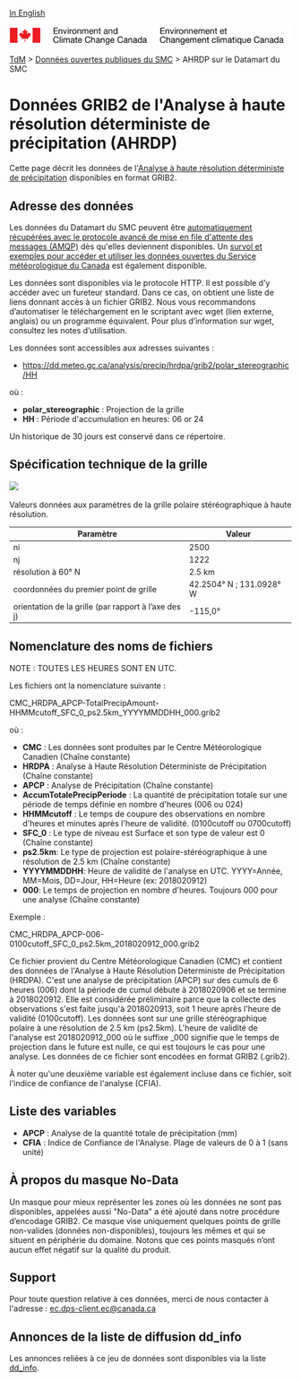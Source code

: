 [In English](readme_hrdpa-datamart_en.md)

![ECCC logo](../../img_eccc-logo.png)

[TdM](../../readme_fr.md) > [Données ouvertes publiques du SMC](../readme_fr.md) > AHRDP sur le Datamart du SMC

# Données GRIB2 de l'Analyse à haute résolution déterministe de précipitation (AHRDP)

Cette page décrit les données de l'[Analyse à haute résolution déterministe de précipitation](./readme_hrdpa-datamart_fr.md) disponibles en format GRIB2.

## Adresse des données 

Les données du Datamart du SMC peuvent être [automatiquement récupérées avec le protocole avancé de mise en file d'attente des messages (AMQP)](../../msc-datamart/amqp_fr.md) dès qu'elles deviennent disponibles. Un [survol et exemples pour accéder et utiliser les données ouvertes du Service météorologique du Canada](../../usage/readme_fr.md) est également disponible.

Les données sont disponibles via le protocole HTTP. Il est possible d’y accéder avec un fureteur standard. Dans ce cas, on obtient une liste de liens donnant accès à un fichier GRIB2. Nous vous recommandons d’automatiser le téléchargement en le scriptant avec wget (lien externe, anglais) ou un programme équivalent. Pour plus d’information sur wget, consultez les notes d’utilisation.

Les données sont accessibles aux adresses suivantes :

* https://dd.meteo.gc.ca/analysis/precip/hrdpa/grib2/polar_stereographic/HH

où :

* __polar_stereographic__ :  Projection de la grille
* __HH__ :  Période d'accumulation en heures: 06 or 24 

Un historique de 30 jours est conservé dans ce répertoire.

## Spécification technique de la grille

![](http://collaboration.cmc.ec.gc.ca/cmc/cmos/public_doc/msc-data/nwp_hrdpa/grille_hrdpa.png)

Valeurs données aux paramètres de la grille polaire stéréographique à haute résolution.

| Paramètre | Valeur |
| ------ | ------ |
| ni | 2500 |
| nj | 1222 | 
| résolution à 60° N | 2.5 km |
| coordonnées du premier point de grille | 42.2504° N ; 131.0928° W | 
| orientation de la grille (par rapport à l’axe des j) | -115,0° | 

## Nomenclature des noms de fichiers 

NOTE : TOUTES LES HEURES SONT EN UTC.

Les fichiers ont la nomenclature suivante :

CMC_HRDPA_APCP-TotalPrecipAmount-HHMMcutoff_SFC_0_ps2.5km_YYYYMMDDHH_000.grib2

où :

* __CMC__ : Les données sont produites par le Centre Météorologique Canadien (Chaîne constante)
* __HRDPA__ : Analyse à Haute Résolution Déterministe de Précipitation (Chaîne constante)
* __APCP__ : Analyse de Précipitation (Chaîne constante)
* __AccumTotalePrecipPeriode__ : La quantité de précipitation totale sur une période de temps définie en nombre d'heures (006 ou 024)
* __HHMMcutoff__ : Le temps de coupure des observations en nombre d'heures et minutes après l'heure de validité. (0100cutoff ou 0700cutoff)
* __SFC_0__ : Le type de niveau est Surface et son type de valeur est 0 (Chaîne constante)
* __ps2.5km__: Le type de projection est polaire-stéréographique à une résolution de 2.5 km (Chaîne constante)
* __YYYYMMDDHH__: Heure de validité de l'analyse en UTC. YYYY=Année, MM=Mois, DD=Jour, HH=Heure (ex: 2018020912)
* __000__: Le temps de projection en nombre d'heures. Toujours 000 pour une analyse (Chaîne constante)

Exemple :

CMC_HRDPA_APCP-006-0100cutoff_SFC_0_ps2.5km_2018020912_000.grib2

Ce fichier provient du Centre Météorologique Canadien (CMC) et contient des données de l'Analyse à Haute Résolution Déterministe de Précipitation (HRDPA). C'est une analyse de précipitation (APCP) sur des cumuls de 6 heures (006) dont la période de cumul débute à 2018020906 et se termine à 2018020912. Elle est considérée préliminaire parce que la collecte des observations s'est faite jusqu'à 2018020913, soit 1 heure après l'heure de validité (0100cutoff). Les données sont sur une grille stéréographique polaire à une résolution de 2.5 km (ps2.5km). L'heure de validité de l'analyse est 2018020912_000 où le suffixe _000 signifie que le temps de projection dans le future est nulle, ce qui est toujours le cas pour une analyse. Les données de ce fichier sont encodées en format GRIB2 (.grib2).

À noter qu'une deuxième variable est également incluse dans ce fichier, soit l'indice de confiance de l'analyse (CFIA).

## Liste des variables

* __APCP__ : Analyse de la quantité totale de précipitation (mm)
* __CFIA__ : Indice de Confiance de l'Analyse. Plage de valeurs de 0 à 1 (sans unité)

## À propos du masque No-Data

Un masque pour mieux représenter les zones où les données ne sont pas disponibles, appelées aussi "No-Data" a été ajouté dans notre procédure d’encodage GRIB2. Ce masque vise uniquement quelques points de grille non-valides (données non-disponibles), toujours les mêmes et qui se situent en périphérie du domaine. Notons que ces points masqués n’ont aucun effet négatif sur la qualité du produit.

## Support

Pour toute question relative à ces données, merci de nous contacter à l'adresse : ec.dps-client.ec@canada.ca

## Annonces de la liste de diffusion dd_info 

Les annonces reliées à ce jeu de données sont disponibles via la liste [dd_info](https://lists.ec.gc.ca/cgi-bin/mailman/listinfo/dd_info).

